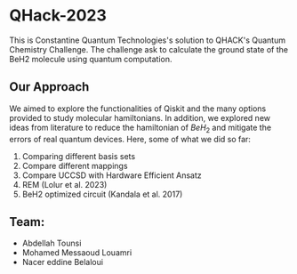 # QHack-2023

This is Constantine Quantum Technologies's solution to QHACK's Quantum Chemistry Challenge. The challenge ask to calculate the ground state of the  BeH2
molecule using quantum computation.

## Our Approach

We aimed to explore the functionalities of Qiskit and the many options provided to study molecular hamiltonians. In addition, we explored new ideas from literature to reduce the hamiltonian of $BeH_2$ and mitigate the errors of real quantum devices. Here, some of what we did so far:
1. Comparing different basis sets
1. Compare different mappings 
1. Compare UCCSD with Hardware Efficient Ansatz
1. REM (Lolur et al. 2023) 
1. BeH2 optimized circuit (Kandala et al. 2017)


## Team:

* Abdellah Tounsi
* Mohamed Messaoud Louamri
* Nacer eddine Belaloui
